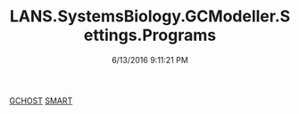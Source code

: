 ﻿---
title: LANS.SystemsBiology.GCModeller.Settings.Programs
date: 6/13/2016 9:11:21 PM
---

[GCHOST](T-LANS.SystemsBiology.GCModeller.Settings.Programs.GCHOST.html)
[SMART](T-LANS.SystemsBiology.GCModeller.Settings.Programs.SMART.html)
